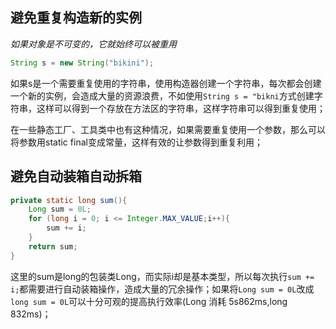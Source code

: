 ## 避免重复构造新的实例

*如果对象是不可变的，它就始终可以被重用*

```Java
String s = new String("bikini");
```

如果s是一个需要重复使用的字符串，使用构造器创建一个字符串，每次都会创建一个新的实例，会造成大量的资源浪费，不如使用`String s = "bikni`方式创建字符串，这样可以得到一个存放在方法区的字符串，这样字符串可以得到重复使用；

在一些静态工厂、工具类中也有这种情况，如果需要重复使用一个参数，那么可以将参数用static final变成常量，这样有效的让参数得到重复利用；


## 避免自动装箱自动拆箱

```Java
private static long sum(){
    Long sum = 0L;
    for (long i = 0; i <= Integer.MAX_VALUE;i++){
        sum += i;
    }
    return sum;
}
```

这里的sum是long的包装类Long，而实际i却是基本类型，所以每次执行`sum += i;`都需要进行自动装箱操作，造成大量的冗余操作；如果将`Long sum = 0L`改成`long sum = 0L`可以十分可观的提高执行效率(Long 消耗 5s862ms,long 832ms)；